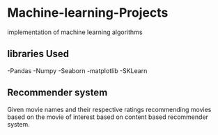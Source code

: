 # Machine-learning-Projects
implementation of machine learning algorithms 

## libraries Used
-Pandas
-Numpy
-Seaborn
-matplotlib
-SKLearn

## Recommender system

Given movie names and their respective ratings recommending movies based on the movie of interest based on content based recommender system.
